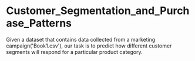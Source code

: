 # Customer_Segmentation_and_Purchase_Patterns
Given a dataset that contains data collected from a marketing campaign('Book1.csv'), 
our task is to predict how different customer segments will respond for a particular product category. 
